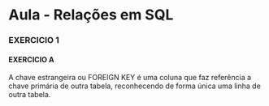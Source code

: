 # Aula - Relações em SQL

### EXERCICIO 1

#### EXERCICIO A
A chave estrangeira ou FOREIGN KEY é uma coluna que faz referência a chave primária de outra tabela, reconhecendo de forma única uma linha de outra tabela.